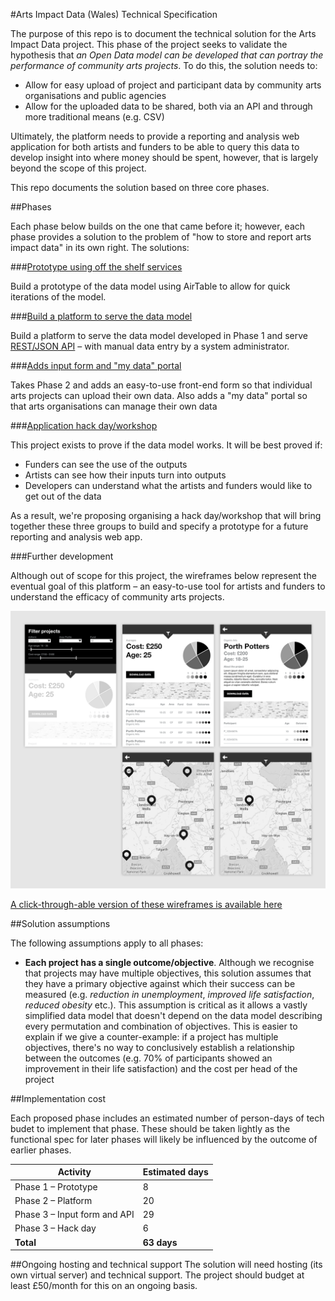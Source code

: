 #Arts Impact Data (Wales) Technical Specification

The purpose of this repo is to document the technical solution for the Arts Impact Data project. This phase of the project seeks to validate the hypothesis that _an Open Data model can be developed that can portray the performance of community arts projects_. To do this, the solution needs to:

* Allow for easy upload of project and participant data by community arts organisations and public agencies
* Allow for the uploaded data to be shared, both via an API and through more traditional means (e.g. CSV)

Ultimately, the platform needs to provide a reporting and analysis web application for both artists and funders to be able to query this data to develop insight into where money should be spent, however, that is largely beyond the scope of this project.

This repo documents the solution based on three core phases.

##Phases

Each phase below builds on the one that came before it; however, each phase provides a solution to the problem of "how to store and report arts impact data" in its own right. The solutions:

###[Prototype using off the shelf services](phases/1-prototype-off-the-shelf.md)

Build a prototype of the data model using AirTable to allow for quick iterations of the model. 

###[Build a platform to serve the data model](phases/2-platform.md)

Build a platform to serve the data model developed in Phase 1 and serve [REST/JSON API](https://en.wikipedia.org/wiki/Representational_state_transfer) – with manual data entry by a system administrator.

###[Adds input form and "my data" portal](phases/3-input-form.md)

Takes Phase 2 and adds an easy-to-use front-end form so that individual arts projects can upload their own data. Also adds a "my data" portal so that arts organisations can manage their own data

###[Application hack day/workshop](phases/4-hack-day.md)

This project exists to prove if the data model works. It will be best proved if:

* Funders can see the use of the outputs
* Artists can see how their inputs turn into outputs
* Developers can understand what the artists and funders would like to get out of the data

As a result, we're proposing organising a hack day/workshop that will bring together these three groups to build and specify a prototype for a future reporting and analysis web app.

###Further development

Although out of scope for this project, the wireframes below represent the eventual goal of this platform – an easy-to-use tool for artists and funders to understand the efficacy of community arts projects.

![Analyisis app](wireframes/all-views.png)

[A click-through-able version of these wireframes is available here](http://adobe.ly/1VKE2OX)

##Solution assumptions

The following assumptions apply to all phases:

* **Each project has a single outcome/objective**. Although we recognise that projects may have multiple objectives, this solution assumes that they have a primary objective against which their success can be measured (e.g. *reduction in unemployment*, *improved life satisfaction*, *reduced obesity* etc.). This assumption is critical as it allows a vastly simplified data model that doesn't depend on the data model describing every permutation and combination of objectives. This is easier to explain if we give a counter-example: if a project has multiple objectives, there's no way to conclusively establish a relationship between the outcomes (e.g. 70% of participants showed an improvement in their life satisfaction) and the cost per head of the project

##Implementation cost

Each proposed phase includes an estimated number of person-days of tech budet to implement that phase. These should be taken lightly as the functional spec for later phases will likely be influenced by the outcome of earlier phases.

Activity | Estimated days
--- | ---
Phase 1 – Prototype | 8
Phase 2 – Platform | 20
Phase 3 – Input form and API | 29
Phase 3 – Hack day | 6
**Total** | **63 days**

##Ongoing hosting and technical support
The solution will need hosting (its own virtual server) and technical support. The project should budget at least £50/month for this on an ongoing basis.